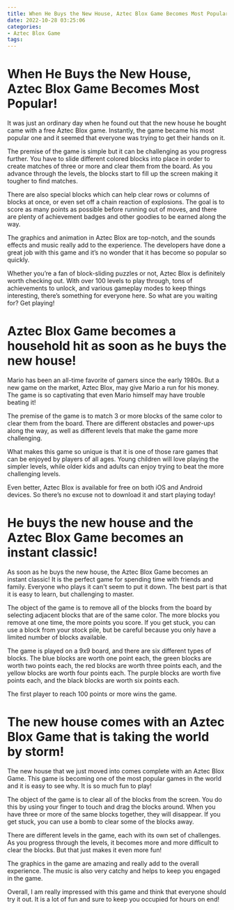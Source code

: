 ```yaml
---
title: When He Buys the New House, Aztec Blox Game Becomes Most Popular!
date: 2022-10-28 03:25:06
categories:
- Aztec Blox Game
tags:
---
```



#  When He Buys the New House, Aztec Blox Game Becomes Most Popular!

It was just an ordinary day when he found out that the new house he bought came with a free Aztec Blox game. Instantly, the game became his most popular one and it seemed that everyone was trying to get their hands on it.

The premise of the game is simple but it can be challenging as you progress further. You have to slide different colored blocks into place in order to create matches of three or more and clear them from the board. As you advance through the levels, the blocks start to fill up the screen making it tougher to find matches.

There are also special blocks which can help clear rows or columns of blocks at once, or even set off a chain reaction of explosions. The goal is to score as many points as possible before running out of moves, and there are plenty of achievement badges and other goodies to be earned along the way.

The graphics and animation in Aztec Blox are top-notch, and the sounds effects and music really add to the experience. The developers have done a great job with this game and it’s no wonder that it has become so popular so quickly.

Whether you’re a fan of block-sliding puzzles or not, Aztec Blox is definitely worth checking out. With over 100 levels to play through, tons of achievements to unlock, and various gameplay modes to keep things interesting, there’s something for everyone here. So what are you waiting for? Get playing!

#  Aztec Blox Game becomes a household hit as soon as he buys the new house!

Mario has been an all-time favorite of gamers since the early 1980s. But a new game on the market, Aztec Blox, may give Mario a run for his money. The game is so captivating that even Mario himself may have trouble beating it!

The premise of the game is to match 3 or more blocks of the same color to clear them from the board. There are different obstacles and power-ups along the way, as well as different levels that make the game more challenging.

What makes this game so unique is that it is one of those rare games that can be enjoyed by players of all ages. Young children will love playing the simpler levels, while older kids and adults can enjoy trying to beat the more challenging levels.

Even better, Aztec Blox is available for free on both iOS and Android devices. So there’s no excuse not to download it and start playing today!

#  He buys the new house and the Aztec Blox Game becomes an instant classic!

As soon as he buys the new house, the Aztec Blox Game becomes an instant classic! It is the perfect game for spending time with friends and family. Everyone who plays it can't seem to put it down. The best part is that it is easy to learn, but challenging to master.

The object of the game is to remove all of the blocks from the board by selecting adjacent blocks that are of the same color. The more blocks you remove at one time, the more points you score. If you get stuck, you can use a block from your stock pile, but be careful because you only have a limited number of blocks available.

The game is played on a 9x9 board, and there are six different types of blocks. The blue blocks are worth one point each, the green blocks are worth two points each, the red blocks are worth three points each, and the yellow blocks are worth four points each. The purple blocks are worth five points each, and the black blocks are worth six points each.

The first player to reach 100 points or more wins the game.

#  The new house comes with an Aztec Blox Game that is taking the world by storm!

The new house that we just moved into comes complete with an Aztec Blox Game. This game is becoming one of the most popular games in the world and it is easy to see why. It is so much fun to play!

The object of the game is to clear all of the blocks from the screen. You do this by using your finger to touch and drag the blocks around. When you have three or more of the same blocks together, they will disappear. If you get stuck, you can use a bomb to clear some of the blocks away.

There are different levels in the game, each with its own set of challenges. As you progress through the levels, it becomes more and more difficult to clear the blocks. But that just makes it even more fun!

The graphics in the game are amazing and really add to the overall experience. The music is also very catchy and helps to keep you engaged in the game.

Overall, I am really impressed with this game and think that everyone should try it out. It is a lot of fun and sure to keep you occupied for hours on end!